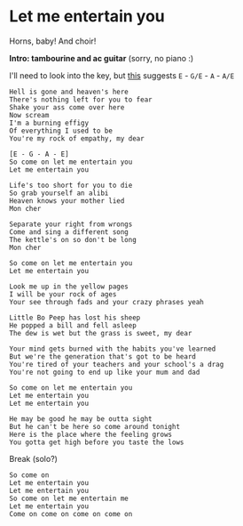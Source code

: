 # Let me entertain you

Horns, baby! And choir!

**Intro: tambourine and ac guitar** (sorry, no piano :)

I'll need to look into the key, but [this](https://tabs.ultimate-guitar.com/r/robbie_williams/let_me_entertain_you_ver5_crd.htm) suggests `E` - `G/E` - `A` - `A/E`

```
Hell is gone and heaven's here
There's nothing left for you to fear
Shake your ass come over here
Now scream
I'm a burning effigy
Of everything I used to be
You're my rock of empathy, my dear

[E - G - A - E]
So come on let me entertain you
Let me entertain you

Life's too short for you to die
So grab yourself an alibi
Heaven knows your mother lied
Mon cher

Separate your right from wrongs
Come and sing a different song
The kettle's on so don't be long
Mon cher

So come on let me entertain you
Let me entertain you

Look me up in the yellow pages
I will be your rock of ages
Your see through fads and your crazy phrases yeah

Little Bo Peep has lost his sheep
He popped a bill and fell asleep
The dew is wet but the grass is sweet, my dear

Your mind gets burned with the habits you've learned
But we're the generation that's got to be heard
You're tired of your teachers and your school's a drag
You're not going to end up like your mum and dad

So come on let me entertain you
Let me entertain you
Let me entertain you

He may be good he may be outta sight
But he can't be here so come around tonight
Here is the place where the feeling grows
You gotta get high before you taste the lows
```

Break (solo?)

```
So come on
Let me entertain you
Let me entertain you
So come on let me entertain me
Let me entertain you
Come on come on come on come on
```
